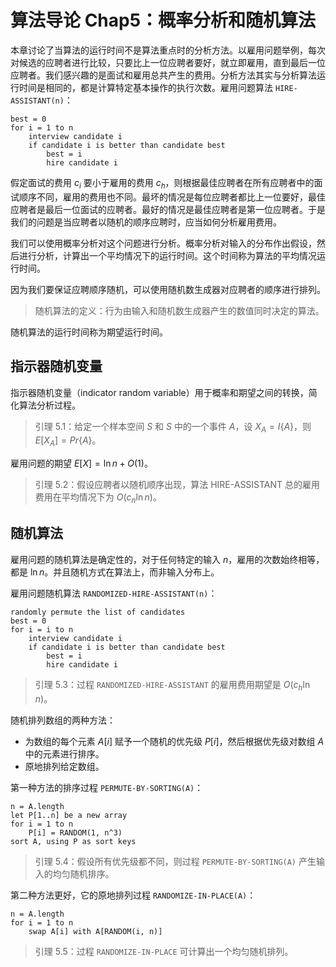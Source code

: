 # 算法导论 Chap5：概率分析和随机算法


本章讨论了当算法的运行时间不是算法重点时的分析方法。以雇用问题举例，每次对候选的应聘者进行比较，只要比上一位应聘者要好，就立即雇用，直到最后一位应聘者。我们感兴趣的是面试和雇用总共产生的费用。分析方法其实与分析算法运行时间是相同的，都是计算特定基本操作的执行次数。雇用问题算法 `HIRE-ASSISTANT(n)`：

```
best = 0
for i = 1 to n
	interview candidate i
	if candidate i is better than candidate best
		best = i
		hire candidate i
```

假定面试的费用 $c_i$ 要小于雇用的费用 $c_h$，则根据最佳应聘者在所有应聘者中的面试顺序不同，雇用的费用也不同。最坏的情况是每位应聘者都比上一位要好，最佳应聘者是最后一位面试的应聘者。最好的情况是最佳应聘者是第一位应聘者。于是我们的问题是当应聘者以随机的顺序应聘时，应当如何分析雇用费用。

我们可以使用概率分析对这个问题进行分析。概率分析对输入的分布作出假设，然后进行分析，计算出一个平均情况下的运行时间。这个时间称为算法的平均情况运行时间。

因为我们要保证应聘顺序随机，可以使用随机数生成器对应聘者的顺序进行排列。

> 随机算法的定义：行为由输入和随机数生成器产生的数值同时决定的算法。

随机算法的运行时间称为期望运行时间。

## 指示器随机变量

指示器随机变量（indicator random variable）用于概率和期望之间的转换，简化算法分析过程。

> 引理 5.1：给定一个样本空间 $S$ 和 $S$ 中的一个事件 $A$，设 $X_A = I\{A\}$，则 $E[X_A] = Pr\{A\}$。

雇用问题的期望 $E[X] = \ln n + O(1)$。

> 引理 5.2：假设应聘者以随机顺序出现，算法 HIRE-ASSISTANT 总的雇用费用在平均情况下为 $O(c_n \ln n)$。

## 随机算法

雇用问题的随机算法是确定性的，对于任何特定的输入 $n$，雇用的次数始终相等，都是 $\ln n$。并且随机方式在算法上，而非输入分布上。

雇用问题随机算法 `RANDOMIZED-HIRE-ASSISTANT(n)`：

```
randomly permute the list of candidates
best = 0
for i = i to n
	interview candidate i
	if candidate i is better than candidate best
		best = i
		hire candidate i
```

> 引理 5.3：过程 `RANDOMIZED-HIRE-ASSISTANT` 的雇用费用期望是 $O(c_h \ln n)$。

随机排列数组的两种方法：

- 为数组的每个元素 $A[i]$ 赋予一个随机的优先级 $P[i]$，然后根据优先级对数组 $A$ 中的元素进行排序。
- 原地排列给定数组。

第一种方法的排序过程 `PERMUTE-BY-SORTING(A)`：

```
n = A.length
let P[1..n] be a new array
for i = 1 to n
	P[i] = RANDOM(1, n^3)
sort A, using P as sort keys
```

> 引理 5.4：假设所有优先级都不同，则过程 `PERMUTE-BY-SORTING(A)` 产生输入的均匀随机排序。

第二种方法更好，它的原地排列过程 `RANDOMIZE-IN-PLACE(A)`：

```
n = A.length
for i = 1 to n
	swap A[i] with A[RANDOM(i, n)]
```

> 引理 5.5：过程 `RANDOMIZE-IN-PLACE` 可计算出一个均匀随机排列。

